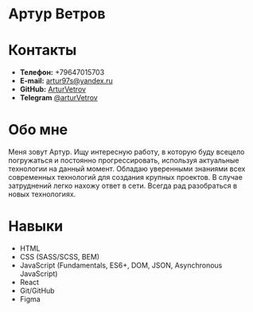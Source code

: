 # Артур Ветров
# Контакты

* **Телефон:** +79647015703
 * **E-mail:** [artur97s@yandex.ru](artur97s@yandex.ru)
* **GitHub:** [ArturVetrov](https://github.com/ArturVetrov)
* **Telegram** [@arturVetrov](https://t.me/arturVetrov)

# Обо мне
Меня зовут Артур. Ищу интересную работу, в которую буду всецело погружаться и постоянно прогрессировать, используя актуальные технологии на данный момент. Обладаю уверенными знаниями всех современных технологий для создания крупных проектов. В случае затруднений легко нахожу ответ в сети. Всегда рад разобраться в новых технологиях.

# Навыки

* HTML
* CSS (SASS/SCSS, BEM)
* JavaScript (Fundamentals, ES6+, DOM, JSON, Asynchronous JavaScript)
* React
* Git/GitHub
* Figma